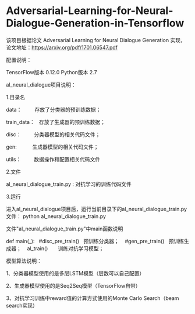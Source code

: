 # Adversarial-Learning-for-Neural-Dialogue-Generation-in-Tensorflow

该项目根据论文 Adversarial Learning for Neural Dialogue Generation 实现，论文地址：https://arxiv.org/pdf/1701.06547.pdf

配置说明： 

TensorFlow版本 0.12.0  Python版本 2.7

al_neural_dialogue项目说明：

1.目录名

  data：         存放了分类器的预训练数据；
  
 train_data：    存放了生成器的预训练数据；
 
  disc：         分类器模型的相关代码文件；
  
  gen:           生成器模型的相关代码文件；
  
 utils：         数据操作和配置相关代码文件

2.文件

al_neural_dialogue_train.py  :   对抗学习的训练代码文件

3.运行

进入al_neural_dialogue项目后，运行当前目录下的al_neural_dialogue_train.py文件： python al_neural_dialogue_train.py

文件"al_neural_dialogue_train.py"中main函数说明

def main(_):
    #disc_pre_train()   预训练分类器；
    #gen_pre_train()   预训练生成器；
    al_train()        训练对抗学习模型；	
	
	
模型算法说明：

1、分类器模型使用的是多层LSTM模型（层数可以自己配置）

2、生成器模型使用的是Seq2Seq模型（TensorFlow自带）

3、对抗学习训练中reward值的计算方式使用的Monte Carlo Search（beam search实现）

